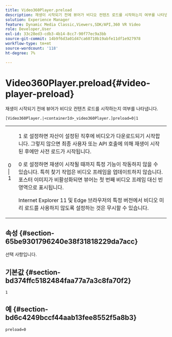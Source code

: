 ```yaml
---
title: Video360Player.preload
description: 재생이 시작되기 전에 뷰어가 비디오 컨텐츠 로드를 시작하는지 여부를 나타냅니다.
solution: Experience Manager
feature: Dynamic Media Classic,Viewers,SDK/API,360 VR Video
role: Developer,User
exl-id: 33c28ed3-cdb3-4b14-8cc7-90f77ec9a3bb
source-git-commit: 14b9f6d3a01d47ca60710b19abfe11df1e927978
workflow-type: tm+mt
source-wordcount: '118'
ht-degree: 7%

---
```


# Video360Player.preload{#video-player-preload}

재생이 시작되기 전에 뷰어가 비디오 컨텐츠 로드를 시작하는지 여부를 나타냅니다.

`[Video360Player.|<containerId>_video360Player.]preload=0|1`

<table id="table_AE7AAFA9B4374E31B51D06511EB96401"> 
 <tbody> 
  <tr> 
   <td colname="col1"> <p> <span class="codeph"> 0 | 1 </span> </p> </td> 
   <td colname="col2"> <p> <span class="codeph"> 1 </span>로 설정하면 자산이 설정된 직후에 비디오가 다운로드되기 시작합니다. 그렇지 않으면 최종 사용자 또는 API 호출에 의해 재생이 시작된 후에만 사전 로드가 시작됩니다. </p> <p><span class="codeph"> 0 </span> 로 설정하면 재생이 시작될 때까지 특정 기능이 작동하지 않을 수 있습니다. 특히 찾기 작업은 비디오 프레임을 업데이트하지 않습니다. 포스터 이미지가 비활성화되면 뷰어는 첫 번째 비디오 프레임 대신 빈 영역으로 표시됩니다. </p> <p>Internet Explorer 11 및 Edge 브라우저의 특정 버전에서 비디오 미리 로드를 사용하지 않도록 설정하는 것은 무시할 수 있습니다. </p> </td> 
  </tr> 
 </tbody> 
</table>

## 속성 {#section-65be9301796240e38f31818229da7acc}

선택 사항입니다.

## 기본값 {#section-bd374ffc5182484faa77a7a3c8fa70f2}

`1`

## 예 {#section-bd6c4249bccf44aab13fee8552f5a8b3}

`preload=0`
